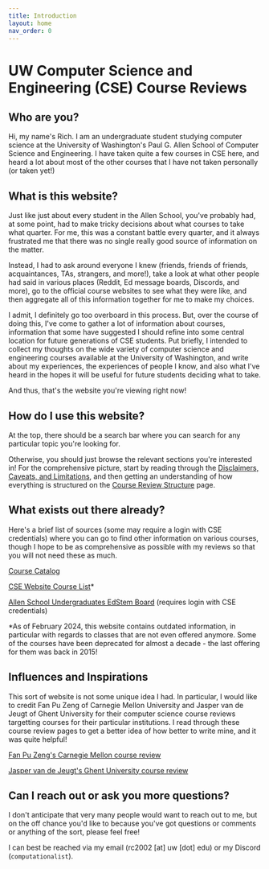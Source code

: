 ```yaml
---
title: Introduction
layout: home
nav_order: 0
---
```

# UW Computer Science and Engineering (CSE) Course Reviews

## Who are you?

Hi, my name's Rich. I am an undergraduate student studying computer science at the University of Washington's Paul G. Allen School of Computer Science and Engineering. I have taken quite a few courses in CSE here, and heard a lot about most of the other courses that I have not taken personally (or taken yet!)

## What is this website?

Just like just about every student in the Allen School, you've probably had, at some point, had to make tricky decisions about what courses to take what quarter. For me, this was a constant battle every quarter, and it always frustrated me that there was no single really good source of information on the matter.

Instead, I had to ask around everyone I knew (friends, friends of friends, acquaintances, TAs, strangers, and more!), take a look at what other people had said in various places (Reddit, Ed message boards, Discords, and more), go to the official course websites to see what they were like, and then aggregate all of this information together for me to make my choices.

I admit, I definitely go too overboard in this process. But, over the course of doing this, I've come to gather a lot of information about courses, information that some have suggested I should refine into some central location for future generations of CSE students. Put briefly, I intended to collect my thoughts on the wide variety of computer science and engineering courses available at the University of Washington, and write about my experiences, the experiences of people I know, and also what I've heard in the hopes it will be useful for future students deciding what to take.

And thus, that's the website you're viewing right now!

##  How do I use this website?
At the top, there should be a search bar where you can search for any particular topic you're looking for.

Otherwise, you should just browse the relevant sections you're interested in! For the comprehensive picture, start by reading through the [Disclaimers, Caveats, and Limitations](/01%20-%20disclaimer.md), and then getting an understanding of how everything is structured on the [Course Review Structure](/02%20-%20structure.md) page.

##  What exists out there already?

Here's a brief list of sources (some may require a login with CSE credentials) where you can go to find other information on various courses, though I hope to be as comprehensive as possible with my reviews so that you will not need these as much.

[Course Catalog](https://www.washington.edu/students/crscat/cse.html)

[CSE Website Course List](https://www.cs.washington.edu/education/courses/)*

[Allen School Undergraduates EdStem Board](https://edstem.org/us/courses/488/discussion/) (requires login with CSE credentials)

\*As of February 2024, this website contains outdated information, in particular with regards to classes that are not even offered anymore. Some of the courses have been deprecated for almost a decade - the last offering for them was back in 2015!

##  Influences and Inspirations

This sort of website is not some unique idea I had. In particular, I would like to credit Fan Pu Zeng of Carnegie Mellon University and Jasper van de Jeugt of Ghent University for their computer science course reviews targetting courses for their particular institutions. I read through these course review pages to get a better idea of how better to write mine, and it was quite helpful!

[Fan Pu Zeng's Carnegie Mellon course review](https://fanpu.io/courses/)

[Jasper van de Jeugt's Ghent University course review](https://jaspervdj.be/posts/2013-08-10-ugent-courses-review.html)

##  Can I reach out or ask you more questions?

I don't anticipate that very many people would want to reach out to me, but on the off chance you'd like to because you've got questions or comments or anything of the sort, please feel free!

I can best be reached via my email (rc2002 [at] uw [dot] edu) or my Discord (```computationalist```).
